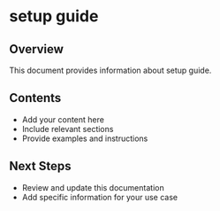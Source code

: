 # setup guide

## Overview

This document provides information about setup guide.

## Contents

- Add your content here
- Include relevant sections
- Provide examples and instructions

## Next Steps

- Review and update this documentation
- Add specific information for your use case
